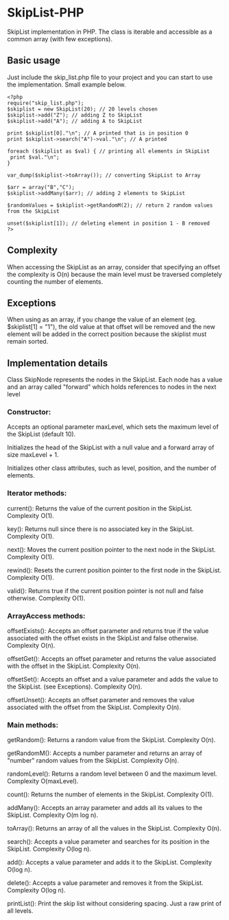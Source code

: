 # SkipList-PHP
SkipList implementation in PHP. The class is iterable and accessible as a common array (with few exceptions).

## Basic usage
Just include the skip_list.php file to your project and you can start to use the implementation. Small example below.

```
<?php
require("skip_list.php");
$skiplist = new SkipList(20); // 20 levels chosen
$skiplist->add("Z"); // adding Z to SkipList
$skiplist->add("A"); // adding A to SkipList

print $skiplist[0]."\n"; // A printed that is in position 0
print $skiplist->search("A")->val."\n"; // A printed

foreach ($skiplist as $val) { // printing all elements in SkipList
 print $val."\n";
}

var_dump($skiplist->toArray()); // converting SkipList to Array

$arr = array("B","C");
$skiplist->addMany($arr); // adding 2 elements to SkipList

$randomValues = $skiplist->getRandomM(2); // return 2 random values from the SkipList

unset($skiplist[1]); // deleting element in position 1 - B removed
?>
```

## Complexity
When accessing the SkipList as an array, consider that specifying an offset the complexity is O(n) because the main level must be traversed completely counting the number of elements.

## Exceptions
When using as an array, if you change the value of an element (eg. $skiplist[1] = "1"), the old value at that offset will be removed and the new element will be added in the correct position because the skiplist must remain sorted.

## Implementation details
Class SkipNode represents the nodes in the SkipList. Each node has a value and an array called "forward" which holds references to nodes in the next level

### Constructor:
Accepts an optional parameter maxLevel, which sets the maximum level of the SkipList (default 10).

Initializes the head of the SkipList with a null value and a forward array of size maxLevel + 1.

Initializes other class attributes, such as level, position, and the number of elements.

### Iterator methods:
current(): Returns the value of the current position in the SkipList. Complexity O(1).

key(): Returns null since there is no associated key in the SkipList. Complexity O(1).

next(): Moves the current position pointer to the next node in the SkipList. Complexity O(1).

rewind(): Resets the current position pointer to the first node in the SkipList. Complexity O(1).

valid(): Returns true if the current position pointer is not null and false otherwise. Complexity O(1).


### ArrayAccess methods:
offsetExists(): Accepts an offset parameter and returns true if the value associated with the offset exists in the SkipList and false otherwise. Complexity O(n).

offsetGet(): Accepts an offset parameter and returns the value associated with the offset in the SkipList. Complexity O(n).

offsetSet(): Accepts an offset and a value parameter and adds the value to the SkipList. (see Exceptions). Complexity O(n).

offsetUnset(): Accepts an offset parameter and removes the value associated with the offset from the SkipList. Complexity O(n).


### Main methods:
getRandom(): Returns a random value from the SkipList. Complexity O(n).

getRandomM(): Accepts a number parameter and returns an array of "number" random values from the SkipList. Complexity O(n).

randomLevel(): Returns a random level between 0 and the maximum level. Complexity O(maxLevel).

count(): Returns the number of elements in the SkipList. Complexity O(1).

addMany(): Accepts an array parameter and adds all its values to the SkipList. Complexity O(m log n).

toArray(): Returns an array of all the values in the SkipList. Complexity O(n).

search(): Accepts a value parameter and searches for its position in the SkipList. Complexity O(log n).

add(): Accepts a value parameter and adds it to the SkipList. Complexity O(log n).

delete(): Accepts a value parameter and removes it from the SkipList. Complexity O(log n).

printList(): Print the skip list without considering spacing. Just a raw print of all levels.
